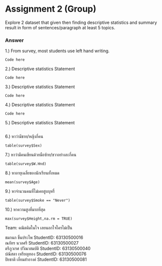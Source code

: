# Assignment 2 (Group)
Explore 2 dataset that given then finding descriptive statistics and summary result in form of sentences/paragraph at least 5 topics.

### Answer

1.) From survey, most students use left hand writing.
```{R}
Code here
```

2.) Descriptive statistics Statement
```{R}
Code here
```


3.) Descriptive statistics Statement
```{R}
Code here
```


4.) Descriptive statistics Statement
```{R}
Code here
```


5.) Descriptive statistics Statement
```{R}

```

6.) หาว่ามีชาย/หญิงกี่คน
```{R}
table(survey$Sex)
```


7.) หาว่ามีคนเขียนด้วยมือซ้าย/ขวาอย่างละกี่คน
```{R}
table(survey$W.Hnd)
```


8.) หาอายุเฉลี่ยของนักเรียนทั้งหมด
```{R}
mean(survey$Age)
```


9.) หาจำนวนคนที่ไม่เคยสูบบุหรี่
```{R}
table(survey$Smoke == "Never")
```

10.) หาความสูงที่มากที่สุด
```{R}
max(survey$Height,na.rm = TRUE)
```


Team: คณิตคิดในใจ เลยนอกใจใครไม่เป็น

ชมกนก ชื่นประไพ StudentID: 63130500016 <br>
ณภัทร นวลศรี StudentID: 63130500027 <br>
ตรีภูวเรศ ปวีณาสมบัติ StudentID: 63130500040 <br>
ปณิสตา เหรียญทอง StudentID: 63130500076 <br>
ปิยชาติ เอี่ยมสำอางค์ StudentID: 63130500081
